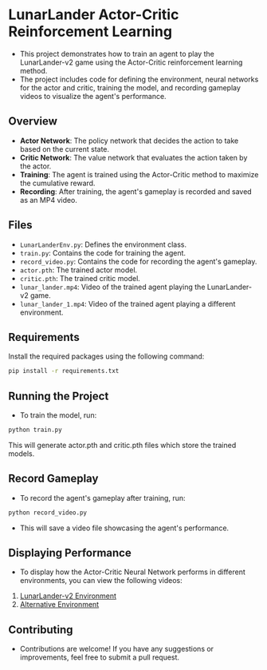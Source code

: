 # LunarLander Actor-Critic Reinforcement Learning

- This project demonstrates how to train an agent to play the LunarLander-v2 game using the Actor-Critic reinforcement learning method. 
- The project includes code for defining the environment, neural networks for the actor and critic, training the model, and recording gameplay videos to visualize the agent's performance.

## Overview

- **Actor Network**: The policy network that decides the action to take based on the current state.
- **Critic Network**: The value network that evaluates the action taken by the actor.
- **Training**: The agent is trained using the Actor-Critic method to maximize the cumulative reward.
- **Recording**: After training, the agent's gameplay is recorded and saved as an MP4 video.

## Files

- `LunarLanderEnv.py`: Defines the environment class.
- `train.py`: Contains the code for training the agent.
- `record_video.py`: Contains the code for recording the agent's gameplay.
- `actor.pth`: The trained actor model.
- `critic.pth`: The trained critic model.
- `lunar_lander.mp4`: Video of the trained agent playing the LunarLander-v2 game.
- `lunar_lander_1.mp4`: Video of the trained agent playing a different environment.

## Requirements

Install the required packages using the following command:

```bash
pip install -r requirements.txt
```


## Running the Project

- To train the model, run:
```bash
python train.py
```
This will generate actor.pth and critic.pth files which store the trained models.

## Record Gameplay
  - To record the agent's gameplay after training, run:

```bash
python record_video.py
```
- This will save a video file showcasing the agent's performance.

## Displaying Performance
- To display how the Actor-Critic Neural Network performs in different environments, you can view the following videos:
1. [LunarLander-v2 Environment](./lunar_lander.mp4)
2. [Alternative Environment](./lunar_lander_1.mp4)


## Contributing
- Contributions are welcome! If you have any suggestions or improvements, feel free to submit a pull request.
